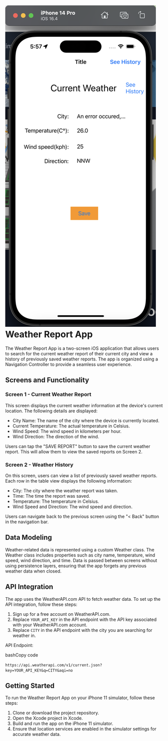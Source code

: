 ![picture](https://github.com/davidzhutoronto/Weather-Report-App---ios/blob/main/WX20230822-175745%402x.png)
Weather Report App
==================

The Weather Report App is a two-screen iOS application that allows users to search for the current weather report of their current city and view a history of previously saved weather reports. The app is organized using a Navigation Controller to provide a seamless user experience.

Screens and Functionality
-------------------------

### Screen 1 - Current Weather Report

This screen displays the current weather information at the device's current location. The following details are displayed:

-   City Name: The name of the city where the device is currently located.
-   Current Temperature: The actual temperature in Celsius.
-   Wind Speed: The wind speed in kilometers per hour.
-   Wind Direction: The direction of the wind.

Users can tap the "SAVE REPORT" button to save the current weather report. This will allow them to view the saved reports on Screen 2.

### Screen 2 - Weather History

On this screen, users can view a list of previously saved weather reports. Each row in the table view displays the following information:

-   City: The city where the weather report was taken.
-   Time: The time the report was saved.
-   Temperature: The temperature in Celsius.
-   Wind Speed and Direction: The wind speed and direction.

Users can navigate back to the previous screen using the "< Back" button in the navigation bar.

Data Modeling
-------------

Weather-related data is represented using a custom Weather class. The Weather class includes properties such as city name, temperature, wind speed, wind direction, and time. Data is passed between screens without using persistence layers, ensuring that the app forgets any previous weather data when closed.

API Integration
---------------

The app uses the WeatherAPI.com API to fetch weather data. To set up the API integration, follow these steps:

1.  Sign up for a free account on WeatherAPI.com.
2.  Replace `YOUR_API_KEY` in the API endpoint with the API key associated with your WeatherAPI.com account.
3.  Replace `CITY` in the API endpoint with the city you are searching for weather in.

API Endpoint:

bashCopy code

```https://api.weatherapi.com/v1/current.json?key=YOUR_API_KEY&q=CITY&aqi=no```

Getting Started
---------------

To run the Weather Report App on your iPhone 11 simulator, follow these steps:

1.  Clone or download the project repository.
2.  Open the Xcode project in Xcode.
3.  Build and run the app on the iPhone 11 simulator.
4.  Ensure that location services are enabled in the simulator settings for accurate weather data.
